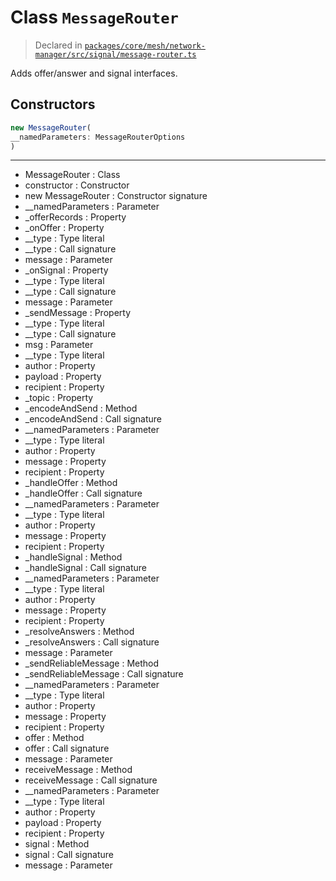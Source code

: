 # Class `MessageRouter`
> Declared in [`packages/core/mesh/network-manager/src/signal/message-router.ts`](https://github.com/dxos/protocols/blob/main/packages/core/mesh/network-manager/src/signal/message-router.ts#L39)

Adds offer/answer and signal interfaces.

## Constructors
```ts
new MessageRouter(
__namedParameters: MessageRouterOptions
)
```

---
- MessageRouter : Class
- constructor : Constructor
- new MessageRouter : Constructor signature
- __namedParameters : Parameter
- _offerRecords : Property
- _onOffer : Property
- __type : Type literal
- __type : Call signature
- message : Parameter
- _onSignal : Property
- __type : Type literal
- __type : Call signature
- message : Parameter
- _sendMessage : Property
- __type : Type literal
- __type : Call signature
- msg : Parameter
- __type : Type literal
- author : Property
- payload : Property
- recipient : Property
- _topic : Property
- _encodeAndSend : Method
- _encodeAndSend : Call signature
- __namedParameters : Parameter
- __type : Type literal
- author : Property
- message : Property
- recipient : Property
- _handleOffer : Method
- _handleOffer : Call signature
- __namedParameters : Parameter
- __type : Type literal
- author : Property
- message : Property
- recipient : Property
- _handleSignal : Method
- _handleSignal : Call signature
- __namedParameters : Parameter
- __type : Type literal
- author : Property
- message : Property
- recipient : Property
- _resolveAnswers : Method
- _resolveAnswers : Call signature
- message : Parameter
- _sendReliableMessage : Method
- _sendReliableMessage : Call signature
- __namedParameters : Parameter
- __type : Type literal
- author : Property
- message : Property
- recipient : Property
- offer : Method
- offer : Call signature
- message : Parameter
- receiveMessage : Method
- receiveMessage : Call signature
- __namedParameters : Parameter
- __type : Type literal
- author : Property
- payload : Property
- recipient : Property
- signal : Method
- signal : Call signature
- message : Parameter
